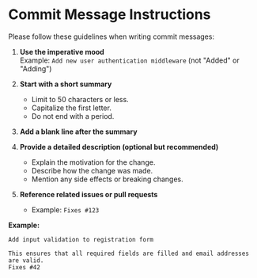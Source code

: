# Commit Message Instructions

Please follow these guidelines when writing commit messages:

1. **Use the imperative mood**  
   Example: `Add new user authentication middleware` (not "Added" or "Adding")

2. **Start with a short summary**  
   - Limit to 50 characters or less.
   - Capitalize the first letter.
   - Do not end with a period.

3. **Add a blank line after the summary**

4. **Provide a detailed description (optional but recommended)**  
   - Explain the motivation for the change.
   - Describe how the change was made.
   - Mention any side effects or breaking changes.

5. **Reference related issues or pull requests**  
   - Example: `Fixes #123`

**Example:**
```
Add input validation to registration form

This ensures that all required fields are filled and email addresses are valid.
Fixes #42
```
